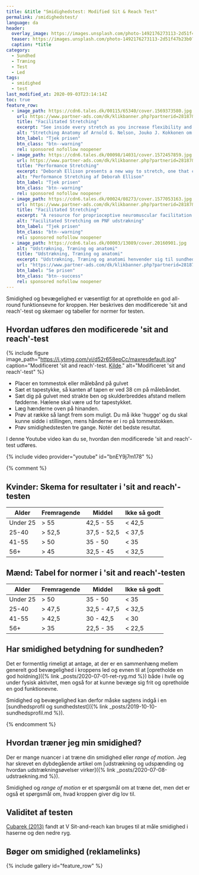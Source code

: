 ```yaml
---
title: &title "Smidighedstest: Modified Sit & Reach Test"
permalink: /smidighedstest/
language: da
header:
  overlay_image: https://images.unsplash.com/photo-1492176273113-2d51f47b23b0?ixlib=rb-1.2.1&ixid=eyJhcHBfaWQiOjEyMDd9&auto=format&fit=crop&w=1900&q=5
  teaser: https://images.unsplash.com/photo-1492176273113-2d51f47b23b0?ixlib=rb-1.2.1&ixid=eyJhcHBfaWQiOjEyMDd9&auto=format&fit=crop&w=400&q=5
  caption: *title
category:
  - Sundhed
  - Træning
  - Test
  - Led
tags:
  - smidighed
  - test
last_modified_at: 2020-09-03T23:14:14Z
toc: true
feature_row:
  - image_path: https://cdn6.tales.dk/00115/65340/cover.1569373580.jpg
    url: https://www.partner-ads.com/dk/klikbanner.php?partnerid=28187&bannerid=55214&htmlurl=https://tales.dk/stretching-anatomy_arnold-g-nelson_9781492577775
    title: "Facilitated Stretching"
    excerpt: "See inside every stretch as you increase flexibility and improve muscular strength. Expanded, enhanced, and updated, the best-selling Stretching Anatomy returns to show you how to increase range of motion, supplement training, enhance recovery, and maximize efficiency of movement."
    alt: "Stretching Anatomy af Arnold G. Nelson, Jouko J. Kokkonen om anatomi og udstrækning"
    btn_label: "Tjek prisen"
    btn_class: "btn--warning"
    rel: sponsored nofollow noopener
  - image_path: https://cdn6.tales.dk/00098/14031/cover.1572457859.jpg
    url: https://www.partner-ads.com/dk/klikbanner.php?partnerid=28187&bannerid=55214&htmlurl=https://tales.dk/performance-stretching_deborah-ellison_9780880117746
    title: "Performance Stretching"
    excerpt: "Deborah Ellison presents a new way to stretch, one that combines the mechanically sound concept of complete chain exercise for stability, strength and optimal flexibility. It also incorporates proven performance benefits of functional training."
    alt: "Performance Stretching af Deborah Ellison"
    btn_label: "Tjek prisen"
    btn_class: "btn--warning"
    rel: sponsored nofollow noopener
  - image_path: https://cdn6.tales.dk/00024/08273/cover.1577053163.jpg
    url: https://www.partner-ads.com/dk/klikbanner.php?partnerid=28187&bannerid=55214&htmlurl=https://tales.dk/facilitated-stretching_robert-e-mcatee_9781450434317
    title: "Facilitated Stretching"
    excerpt: "A resource for proprioceptive neuromuscular facilitation (PNF) stretching, an effective and easy-to-use method that involves stretching the muscle, contracting it isometrically against resistance and then stretching it again to increase range of motion."
    alt: "Facilitated Stretching om PNF udstrækning"
    btn_label: "Tjek prisen"
    btn_class: "btn--warning"
    rel: sponsored nofollow noopener
  - image_path: https://cdn6.tales.dk/00003/13089/cover.20160901.jpg
    alt: "Udstrækning, Træning og anatomi"
    title: "Udstrækning, Træning og anatomi"
    excerpt: "Udstrækning, Træning og anatomi henvender sig til sundhedsguruer, fitnesstrænere, studerende i idræt, atleter, trænere, ældre og mange andre, som gerne vil forstå og forbedre deres kondition og fleksibilitet vil få glæde og gavn af denne grundige og omfattende guide. I bogen illustrerer yderst detaljerede anatomiske illustrationer 50 stræk og viser præcis, hvad der sker i kroppen, når du laver et stræk. At du får lov at se hvilke muskler, der er involveret i de forskellige stræk, vil ikke bare skærpe din viden om anatomi, og hvordan kroppen fungerer, men vil også hjælpe dig til at forbedre effektiviteten i din træning."
    url: "https://www.partner-ads.com/dk/klikbanner.php?partnerid=28187&bannerid=55214&htmlurl=https://tales.dk/udstraekning-traening-og-anatomi_ken-ashwell_9788740609127"
    btn_label: "Se prisen"
    btn_class: "btn--success"
    rel: sponsored nofollow noopener
---
```


Smidighed og bevægelighed er væsentligt for at opretholde en god all-round funktionsevne for kroppen. Her beskrives den modificerede 'sit and reach'-test og skemaer og tabeller for normer for testen.

## Hvordan udføres den modificerede 'sit and reach'-test

{% include figure image_path="https://i.ytimg.com/vi/d52r658epCc/maxresdefault.jpg" caption="Modificeret 'sit and reach'-test. [Kilde](https://www.youtube.com/watch?v=d52r658epCc)." alt="Modificeret 'sit and reach'-test" %}

- Placer en tommestok eller målebånd på gulvet
- Sæt et tapestykke, så kanten af tapen er ved 38 cm på målebåndet.
- Sæt dig på gulvet med strakte ben og skulderbreddes afstand mellem fødderne. Hælene skal være ud for tapestykket.
- Læg hænderne oven på hinanden.
- Prøv at række så langt frem som muligt. Du må ikke 'hugge' og du skal kunne sidde i stillingen, mens hånderne er i ro på tommestokken.
- Prøv smidighedstesten tre gange. Notér det bedste resultat.

I denne Youtube video kan du se, hvordan den modificerede 'sit and reach'-test udføres.

{% include video provider="youtube" id="bnEY9j7m178" %}

{% comment %}

## Kvinder: Skema for resultater i 'sit and reach'-testen

| Alder    | Fremragende  | Middel      | Ikke så godt  |
|----------|--------------|-------------|---------------|
| Under 25 | > 55         | 42,5 - 55   | < 42,5        |
| 25-40    | > 52,5       | 37,5 - 52,5 | < 37,5        |
| 41-55    | > 50         | 35 - 50     | < 35          |
| 56+      | > 45         | 32,5 - 45   | < 32,5        |

## Mænd: Tabel for normer i 'sit and reach'-testen

| Alder    | Fremragende | Middel      | Ikke så godt |
|----------|-------------|-------------|--------------|
| Under 25 | > 50        | 35 - 50     | < 35         |
| 25-40    | > 47,5      | 32,5 - 47,5 | < 32,5       |
| 41-55    | > 42,5      | 30 - 42,5   | < 30         |
| 56+      | > 35        | 22,5 - 35   | < 22,5       |

## Har smidighed betydning for sundheden?

Det er formentlig rimeligt at antage, at der er en sammenhæng mellem generelt god bevægelighed i kroppens led og evnen til at [opretholde en god holdning]({% link _posts/2020-07-01-ret-ryg.md %}) både i hvile og under fysisk aktivitet, men også for at kunne bevæge sig frit og opretholde en god funktionevne.

Smidighed og bevægelighed kan derfor måske sagtens indgå i en [sundhedsprofil og sundhedstest]({% link _posts/2019-10-10-sundhedsprofil.md %}).

{% endcomment %}

## Hvordan træner jeg min smidighed?

Der er mange nuancer i at træne din smidighed eller _range of motion_. Jeg har skrevet en dybdegående artikel om [udstrækning og udspænding og hvordan udstrækningsøvelser virker]({% link _posts/2020-07-08-udstraekning.md %}).

Smidighed og _range of motion_ er et spørgsmål om at træne det, men det er også et spørgsmål om, hvad kroppen giver dig lov til.

## Validitet af testen

[Cubarek (2013)](https://www.researchgate.net/publication/277935949_Reliability_of_V_sit-and-reach_test_used_for_flexibility_self-assessment_in_females) fandt at V Sit-and-reach kan bruges til at måle smidighed i haserne og den nedre ryg.

## Bøger om smidighed (reklamelinks)

{% include gallery id="feature_row" %}
